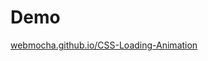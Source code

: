 # Demo

[webmocha.github.io/CSS-Loading-Animation](https://webmocha.github.io/CSS-Loading-Animation/)

